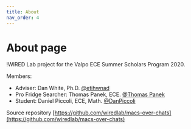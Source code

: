 ```yaml
---
title: About
nav_order: 4
---
```

# About page

!WIRED Lab project for the Valpo ECE Summer Scholars Program 2020.

Members:

* Adviser: Dan White, Ph.D. [@etihwnad](https://github.com/etihwnad)
* Pro Fridge Searcher: Thomas Panek, ECE. [@Thomas Panek](https://github.com/ThomasPanek)
* Student: Daniel Piccoli, ECE, Math. [@DanPiccoli](https://github.com/DanPiccoli)

Source repository [https://github.com/wiredlab/macs-over-chats](https://github.com/wiredlab/macs-over-chats)


